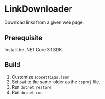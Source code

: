 # LinkDownloader

Download links from a given web page.

## Prerequisite

Install the .NET Core 3.1 SDK.

## Build

1. Customize `appsettings.json`
1. Set `pwd` to the same folder as the `csproj` file.
1. Run `dotnet restore`
1. Run `dotnet run`
